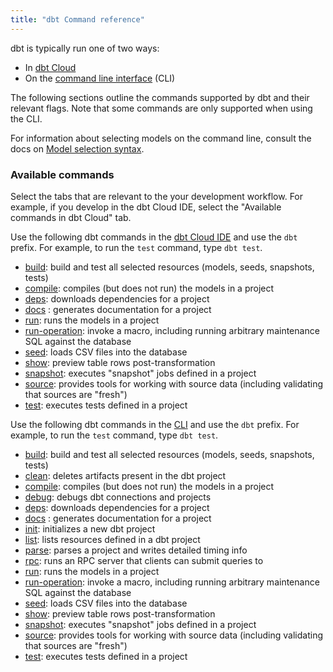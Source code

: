 ```yaml
---
title: "dbt Command reference"
---
```


dbt is typically run one of two ways:
* In [dbt Cloud](/docs/cloud/develop-in-the-cloud)
* On the [command line interface](/docs/core/about-the-cli) (CLI)

The following sections outline the commands supported by dbt and their relevant flags. Note that some commands are only supported when using the CLI. 

For information about selecting models on the command line, consult the docs on [Model selection syntax](node-selection/syntax).

### Available commands

Select the tabs that are relevant to the your development workflow. For example, if you develop in the dbt Cloud IDE, select the "Available commands in dbt Cloud" tab. 

<Tabs>
<TabItem value="cloud" label="dbt Cloud">

Use the following dbt commands in the [dbt Cloud IDE](/docs/cloud/develop-in-the-cloud) and use the `dbt` prefix. For example, to run the `test` command, type `dbt test`.

- [build](/reference/commands/build): build and test all selected resources (models, seeds, snapshots, tests)
- [compile](/reference/commands/compile): compiles (but does not run) the models in a project
- [deps](/reference/commands/deps): downloads dependencies for a project
- [docs](/reference/commands/cmd-docs) : generates documentation for a project
- [run](/reference/commands/run): runs the models in a project
- [run-operation](/reference/commands/run-operation): invoke a macro, including running arbitrary maintenance SQL against the database
- [seed](/reference/commands/seed): loads CSV files into the database
- [show](/reference/commands/show): preview table rows post-transformation
- [snapshot](/reference/commands/snapshot): executes "snapshot" jobs defined in a project
- [source](/reference/commands/source): provides tools for working with source data (including validating that sources are "fresh")
- [test](/reference/commands/test): executes tests defined in a project

</TabItem>

<TabItem value="cli" label="CLI">

Use the following dbt commands in the [CLI](/docs/core/about-the-cli) and use the `dbt` prefix. For example, to run the `test` command, type `dbt test`.

- [build](/reference/commands/build): build and test all selected resources (models, seeds, snapshots, tests)
- [clean](/reference/commands/clean): deletes artifacts present in the dbt project
- [compile](/reference/commands/compile): compiles (but does not run) the models in a project
- [debug](/reference/commands/debug): debugs dbt connections and projects
- [deps](/reference/commands/deps): downloads dependencies for a project
- [docs](/reference/commands/cmd-docs) : generates documentation for a project
- [init](/reference/commands/init): initializes a new dbt project
- [list](/reference/commands/list): lists resources defined in a dbt project
- [parse](/reference/commands/parse): parses a project and writes detailed timing info
- [rpc](/reference/commands/rpc): runs an RPC server that clients can submit queries to
- [run](/reference/commands/run): runs the models in a project
- [run-operation](/reference/commands/run-operation): invoke a macro, including running arbitrary maintenance SQL against the database
- [seed](/reference/commands/seed): loads CSV files into the database
- [show](/reference/commands/show): preview table rows post-transformation
- [snapshot](/reference/commands/snapshot): executes "snapshot" jobs defined in a project
- [source](/reference/commands/source): provides tools for working with source data (including validating that sources are "fresh")
- [test](/reference/commands/test): executes tests defined in a project

</TabItem>

</Tabs>

<!-- leaving original list here below for reference (as of April 2023)

- [build](build): build and test all selected resources (models, seeds, snapshots, tests)
- [clean](clean) (CLI only): deletes artifacts present in the dbt project
- [compile](compile): compiles (but does not run) the models in a project
- [debug](debug) (CLI only): debugs dbt connections and projects
- [deps](deps): downloads dependencies for a project
- [docs](cmd-docs) : generates documentation for a project
- [init](init) (CLI only): initializes a new dbt project
- [list](list) (CLI only): lists resources defined in a dbt project
- [parse](parse) (CLI only): parses a project and writes detailed timing info
- [run](run): runs the models in a project
- [seed](seed): loads CSV files into the database
- [show](show): preview table rows post-transformation
- [snapshot](snapshot): executes "snapshot" jobs defined in a project
- [source](commands/source): provides tools for working with source data (including validating that sources are "fresh")
- [test](commands/test): executes tests defined in a project
- [rpc](rpc) (CLI only): runs an RPC server that clients can submit queries to
- [run-operation](run-operation): invoke a macro, including running arbitrary maintenance SQL against the database


-->

